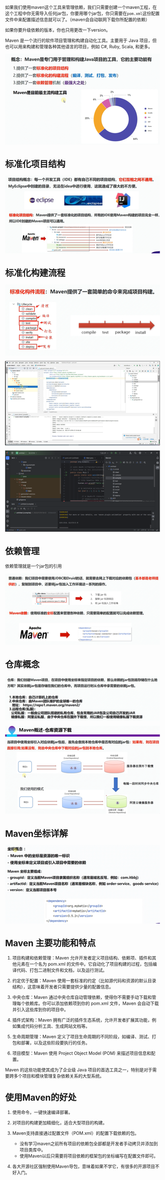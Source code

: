 如果我们使用maven这个工具来管理依赖，我们只需要创建一个maven工程，在这个工程中你无需导入任何jar包，你要用哪个jar包，你只需要在`pom.xml`这份配置文件中来配置描述信息就可以了。（maven会自动联网下载你所配置的依赖）

如果你要升级依赖的版本，你也只用更改一下version。


Maven 是一个流行的软件项目管理和构建自动化工具。主要用于 Java 项目，但也可以用来构建和管理各种其他语言的项目，例如 C#, Ruby, Scala, 和更多。

![Alt text](images/image-5.png)

# 标准化项目结构

![Alt text](images/image-6.png)

# 标准化构建流程

![Alt text](images/image-9.png)

![Alt text](images/image-7.png)

![Alt text](images/image-8.png)

# 依赖管理

依赖管理就是一个jar包的引用

![Alt text](images/image-10.png)

# 仓库概念

![Alt text](images/image-11.png)

![Alt text](images/image-12.png)

# Maven坐标详解

![Alt text](images/image-13.png)

# Maven 主要功能和特点

1. 项目构建和依赖管理：Maven 允许开发者定义项目结构、依赖项、插件和其他元素在一个名为 pom.xml 的文件中。它自动化了项目构建的过程，包括编译代码、打包二进制文件和文档，以及运行测试。

2. 约定优于配置：Maven 使用一套标准的约定（比如源代码和资源的默认目录结构），这意味着开发者只需要提供少量的配置信息。

3. 中央仓库：Maven 通过中央仓库自动管理依赖，使得你不需要手动下载和管理每个依赖库。你可以添加依赖项到你的 pom.xml 文件，Maven 会自动下载并引入这些库到你的项目中。

4. 插件式架构：Maven 拥有广泛的插件生态系统，允许开发者扩展其功能，例如集成代码分析工具、生成网站文档等。

5. 生命周期管理：Maven 定义了项目生命周期的不同阶段，如编译、测试、打包和部署，以及这些阶段要执行的任务。

6. 项目模型：Maven 使用 Project Object Model (POM) 来描述项目信息和配置。

Maven 的这些功能使其成为了企业级 Java 项目的首选工具之一，特别是对于需要跨多个项目和模块管理复杂依赖关系的大型系统。

# 使用Maven的好处
1. 使用命令，一键快速编译部署。

2. 对项目的构建更加精细化，适合大型项目的构建。

3. Maven支持直接通过配置文件（POM.xml）的配置下载依赖的包。
    - 没有学习maven之前所有项目的依赖包全部都是开发者手动拷贝并添加到项目类库中。
    - 使用Maven以后只需要将项目依赖的框架包的坐标编写在配置文件即可。

4. 各大开源社区强制使用Maven导包，意味着如果不学它，有很多的开源项目不好入门。